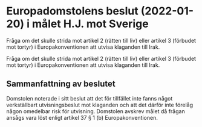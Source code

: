# Europadomstolens beslut (2022-01-20) i målet H.J. mot Sverige

Fråga om det skulle strida mot artikel 2 (rätten till liv) eller artikel 3 (förbudet mot tortyr) i Europakonventionen att utvisa klaganden till Irak.

Fråga om det skulle strida mot artikel 2 (rätten till liv) eller artikel 3 (förbudet mot tortyr) i Europakonventionen att utvisa klaganden till Irak.

## Sammanfattning av beslutet

Domstolen noterade i sitt beslut att det för tillfället inte fanns något verkställbart utvisningsbeslut mot klaganden och att det därför inte förelåg någon omedelbar risk för utvisning. Domstolen avskrev målet då frågan ansågs vara löst enligt artikel 37 § 1 (b) Europakonventionen.
